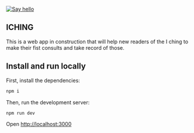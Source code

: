 [![Say hello](https://github.com/Sbector/iching/actions/workflows/hello.yml/badge.svg)](https://github.com/Sbector/iching/actions/workflows/hello.yml)

## ICHING

This is a web app in construction that will help new readers of the I ching to make their fist consults and take record of those.

## Install and run locally

First, install the dependencies:

```bash
npm i
```

Then, run the development server:

```bash
npm run dev
```

Open [http://localhost:3000](http://localhost:3000)

